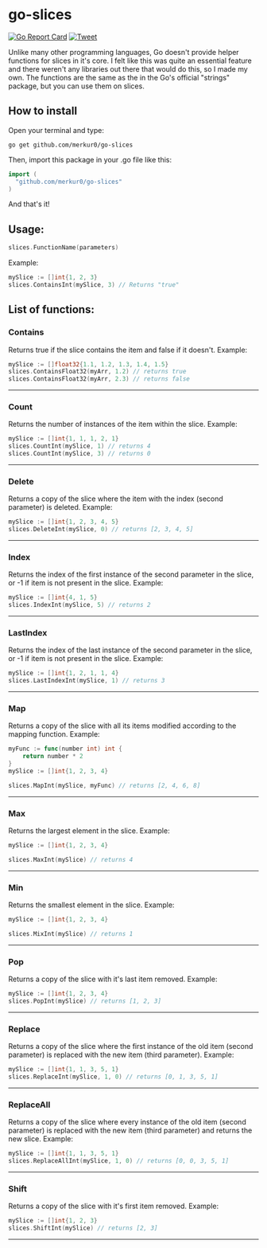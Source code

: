 # go-slices 
[![Go Report Card](https://goreportcard.com/badge/github.com/merkur0/go-slices)](https://goreportcard.com/report/github.com/merkur0/go-slices)
[![Tweet](https://img.shields.io/twitter/url/http/shields.io.svg?style=social)](https://twitter.com/intent/tweet?text=Check%20out%20this%20library%20that%20makes%20your%20life%20easier%20when%20working%20with%20slices%20in%20Go!&url=https://github.com/merkur0/go-slices)

Unlike many other programming languages, Go doesn't provide helper functions for slices in it's core. I felt like this was quite an essential feature and there weren't any libraries out there that would do this, so I made my own. The functions are the same as the in the Go's official "strings" package, but you can use them on slices.


## How to install
Open your terminal and type:
```
go get github.com/merkur0/go-slices
```
Then, import this package in your .go file like this:
```go
import (
  "github.com/merkur0/go-slices"
)
```
And that's it!

## Usage:
```go
slices.FunctionName(parameters)
```  
  
Example:
```go
mySlice := []int{1, 2, 3}
slices.ContainsInt(mySlice, 3) // Returns "true"
```


## List of functions:

### Contains
Returns true if the slice contains the item and false if it doesn't.
Example:
```go
mySlice := []float32{1.1, 1.2, 1.3, 1.4, 1.5}
slices.ContainsFloat32(myArr, 1.2) // returns true
slices.ContainsFloat32(myArr, 2.3) // returns false
```

---

### Count
Returns the number of instances of the item within the slice.
Example:
```go
mySlice := []int{1, 1, 1, 2, 1}
slices.CountInt(mySlice, 1) // returns 4
slices.CountInt(mySlice, 3) // returns 0
```

---

### Delete
Returns a copy of the slice where the item with the index (second parameter) is deleted.
Example:
```go
mySlice := []int{1, 2, 3, 4, 5}
slices.DeleteInt(mySlice, 0) // returns [2, 3, 4, 5]
```

---

### Index
Returns the index of the first instance of the second parameter in the slice, or -1 if item is not present in the slice.
Example:
```go
mySlice := []int{4, 1, 5}
slices.IndexInt(mySlice, 5) // returns 2
```

---

### LastIndex
Returns the index of the last instance of the second parameter in the slice, or -1 if item is not present in the slice.
Example:
```go
mySlice := []int{1, 2, 1, 1, 4}
slices.LastIndexInt(mySlice, 1) // returns 3
```

---

### Map
Returns a copy of the slice with all its items modified according to the mapping function.
Example:
```go
myFunc := func(number int) int {
    return number * 2
}
mySlice := []int{1, 2, 3, 4}

slices.MapInt(mySlice, myFunc) // returns [2, 4, 6, 8]
```

---

### Max
Returns the largest element in the slice.
Example:
```go
mySlice := []int{1, 2, 3, 4}

slices.MaxInt(mySlice) // returns 4
```

---

### Min
Returns the smallest element in the slice.
Example:
```go
mySlice := []int{1, 2, 3, 4}

slices.MixInt(mySlice) // returns 1
```

---

### Pop
Returns a copy of the slice with it's last item removed.
Example:
```go
mySlice := []int{1, 2, 3, 4}
slices.PopInt(mySlice) // returns [1, 2, 3]
```

---

### Replace
Returns a copy of the slice where the first instance of the old item (second parameter) is replaced with the new item (third parameter).
Example:
```go
mySlice := []int{1, 1, 3, 5, 1}
slices.ReplaceInt(mySlice, 1, 0) // returns [0, 1, 3, 5, 1]
```

---

### ReplaceAll
Returns a copy of the slice where every instance of the old item (second parameter) is replaced with the new item (third parameter) and returns the new slice.
Example:
```go
mySlice := []int{1, 1, 3, 5, 1}
slices.ReplaceAllInt(mySlice, 1, 0) // returns [0, 0, 3, 5, 1]
```

---


### Shift
Returns a copy of the slice with it's first item removed.
Example:
```go
mySlice := []int{1, 2, 3}
slices.ShiftInt(mySlice) // returns [2, 3]
```

---
